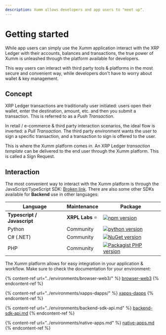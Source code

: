 ```yaml
---
description: Xumm allows developers and app users to "meet up".
---
```


# Getting started

While app users can simply use the Xumm application interact with the XRP Ledger with their accounts, balances and transactions, the true power of Xumm is unleashed through the platform available for developers.

This way users can interact with third party tools & platforms in the most secure and convenient way, while developers don't have to worry about wallet & key management.

## Concept

XRP Ledger transactions are traditionally user initiated: users open their wallet, enter the destination, amount, etc. and then you submit a transaction. This is referred to as a _Push Transaction_.

In retail / e-commerce & third party interaction scenarios, the ideal flow is inverted: a _Pull Transaction_. The third party environment wants the user to sign a specific transaction, and a transaction to sign is offered to the user.&#x20;

This is where the Xumm platform comes in. An XRP Ledger _transaction template_ can be delivered to the end user through the Xumm platform. This is called a Sign Request.&#x20;

## Interaction

The most convenient way to interact with the Xumm platform is through the JavaScript/TypeScript SDK: [Broken link](broken-reference "mention"). There are also some other SDKs available for **Backend** use in other languages:

| Language                    | Maintenance     | Package                                                                                                                        |
| --------------------------- | --------------- | ------------------------------------------------------------------------------------------------------------------------------ |
| **Typescript / Javascript** | **XRPL Labs** ⭐ | [![npm version](https://badge.fury.io/js/xumm.svg)](https://www.npmjs.com/xumm)                                        |
| Python                      | Community       | [![python version](https://badge.fury.io/py/xumm-sdk-py.svg)](https://pypi.org/project/xumm-sdk-py/)                           |
| C# (.NET)                   | Community       | [![NuGet version](https://badge.fury.io/nu/XUMM.NET.SDK.svg)](https://badge.fury.io/nu/XUMM.NET.SDK)                           |
| PHP                         | Community       | [![Packagist PHP version](https://badgen.net/badge/PHP%20Package/8.1/green)](https://packagist.org/packages/xrpl/xumm-sdk-php) |

The Xumm platform allows for easy integration in your application & workflow. Make sure to check the documentation for your environment:

{% content-ref url="../environments/browser-web3/" %}
[browser-web3](../environments/browser-web3/)
{% endcontent-ref %}

{% content-ref url="../environments/xapps-dapps/" %}
[xapps-dapps](../environments/xapps-dapps/)
{% endcontent-ref %}

{% content-ref url="../environments/backend-sdk-api.md" %}
[backend-sdk-api.md](../environments/backend-sdk-api.md)
{% endcontent-ref %}

{% content-ref url="../environments/native-apps.md" %}
[native-apps.md](../environments/native-apps.md)
{% endcontent-ref %}
